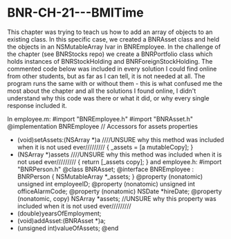 # BNR-CH-21---BMITime

This chapter was trying to teach us how to add an array of objects to an existing class. In this specific case, we created
a BNRAsset class and held the objects in an NSMutableArray Ivar in BNREmployee. In the challenge of the chapter (see BNRStocks
repo) we create a BNRPortfolio class which holds instances of BNRStockHolding and BNRForeignStockHolding. The commented code
below was included in every solution I could find online from other students, but as far as I can tell, it is not needed at all.
The program runs the same with or without them - this is what confused me the most about the chapter and all the solutions I found
online, I didn't understand why this code was there or what it did, or why every single response included it.

In employee.m:
#import "BNREmployee.h"
#import "BNRAsset.h"
@implementation BNREmployee
// Accessors for assets properties
- (void)setAssets:(NSArray *)a ////UNSURE why this method was included when it is not used ever/////////
{
    _assets = [a mutableCopy];
}
- (NSArray *)assets  ////UNSURE why this method was included when it is not used ever/////////
{
    return [_assets copy];
}
and employee.h:
#import "BNRPerson.h"
@class BNRAsset;
@interface BNREmployee : BNRPerson
{
    NSMutableArray *_assets;
}
@property (nonatomic) unsigned int employeeID; 
@property (nonatomic) unsigned int officeAlarmCode; 
@property (nonatomic) NSDate *hireDate;
@property (nonatomic, copy) NSArray *assets; //UNSURE why this property was included when it is not used ever/////////
- (double)yearsOfEmployment;
- (void)addAsset:(BNRAsset *)a;
- (unsigned int)valueOfAssets;
@end


